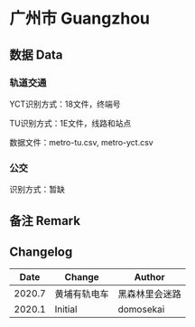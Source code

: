 # 广州市 Guangzhou

## 数据 Data

### 轨道交通

YCT识别方式：18文件，终端号

TU识别方式：1E文件，线路和站点

数据文件：metro-tu.csv, metro-yct.csv

### 公交

识别方式：暂缺

## 备注 Remark

## Changelog

Date | Change | Author
-----|--------|-------
2020.7 | 黄埔有轨电车 | 黑森林里会迷路
2020.1 | Initial | domosekai
